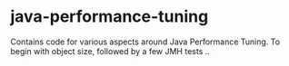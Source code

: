 # java-performance-tuning
Contains code for various aspects around Java Performance Tuning. To begin with object size, followed by a few JMH tests ..

